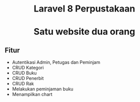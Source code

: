 <h1 align="center">Laravel 8 Perpustakaan</h1>

<h1 align="center">Satu website dua orang</h1>

## Fitur 

- Autentikasi Admin, Petugas dan Peminjam
- CRUD Kategori
- CRUD Buku
- CRUD Penerbit
- CRUD Rak
- Melakukan peminjaman buku
- Menampilkan chart

